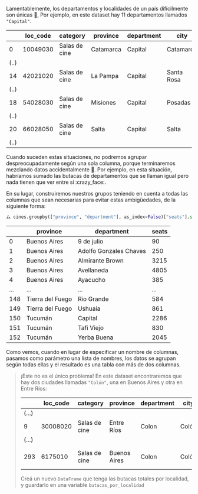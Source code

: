 Lamentablemente, los departamentos y localidades de un país difícilmente son únicas :facepalm:, Por ejemplo, en este dataset hay 11 departamentos llamados   `"Capital"`.

||loc_code|category|province|department|city|name|
|---|---|---|---|---|---|---|
|0|10049030|Salas de cine|Catamarca|Capital|Catamarca|Cinemacenter
|(..)|
|14|42021020|Salas de cine|La Pampa|Capital|Santa Rosa|Milenium
|(..)|
|18|54028030|Salas de cine|Misiones|Capital|Posadas|Del Conocimiento
|(..)|
|20|66028050|Salas de cine|Salta|Capital|Salta|El Teatrino
|(..)|


Cuando suceden estas situaciones, no podremos agrupar despreocupadamente según una sola columna, porque terminaremos mezclando datos accidentalmente 🙅. Por ejemplo, en esta situación, habríamos sumado las butacas de departamentos que se llaman igual pero nada tienen que ver entre sí :crazy_face:.

En su lugar, construiremos nuestros grupos teniendo en cuenta a todas las columnas que sean necesarias para evitar estas ambigüedades, de la siguiente forma:

```python
ム cines.groupby(["province", "department"], as_index=False)["seats"].sum()
```
||province |department |seats|
|---|---|---|---|
|0 |Buenos Aires |9 de julio |90
|1 |Buenos Aires |Adolfo Gonzales Chaves |250
|2 |Buenos Aires |Almirante Brown |3215
|3 |Buenos Aires |Avellaneda |4805
|4 |Buenos Aires |Ayacucho |385
|... |... |... |...
|148 |Tierra del Fuego |Rio Grande |584
|149 |Tierra del Fuego |Ushuaia |861
|150 |Tucumán |Capital |2286
|151 |Tucumán |Tafi Viejo |830
|152 |Tucumán |Yerba Buena |2045
 
Como vemos, cuando en lugar de especificar un nombre de columnas, pasamos como parámetro una lista de nombres, los datos se agrupan según todas ellas y el resultado es una tabla con más de dos columnas.
 
> ¡Este no es el único problema! En este dataset encontraremos que hay dos ciudades llamadas `"Colón"`, una en Buenos Aires y otra en Entre Ríos:
>
> ||loc_code|category|province|department|city|name|
> |---|---|---|---|---|---|---|
> |(...)|
> |9|30008020|Salas de cine|Entre Ríos|Colon|Colón|Starlight
> |(...)|
> |293|6175010|Salas de cine|Buenos Aires|Colon|Colón|Cine Teatro Colon
>
> Creá un nuevo `DataFrame` que tenga las butacas totales por localidad, y guardarlo en una variable `butacas_por_localidad`
